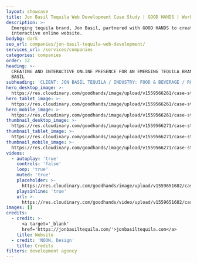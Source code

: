 ```yaml
---
layout: showcase
title: Jon Basil Tequila Web Development Case Study | GOOD HANDS | Work
description: >-
  Emerging tequila brand, Jon Basil, partnered with GOOD HANDS to create an
  interactive online website.
bodybg: dark
seo_url: companies/jon-basil-tequila-web-development/
services_url: /services/companies
categories: companies
order: 12
heading: >-
  CREATING AND INTERACTIVE ONLINE PRESENCE FOR AN EMERGING TEQUILA BRAND, JON
  BASÍL
subheading: 'CLIENT: JON BASÍL TEQUILA / INDUSTRY: FOOD & BEVERAGE / ROLE: DEVELOPMENT'
hero_desktop_image: >-
  https://res.cloudinary.com/goodhands/image/upload/v1559566261/case-studies/jon-basil/case-study-jon-basil-1280px_skx9ek.jpg
hero_tablet_image: >-
  https://res.cloudinary.com/goodhands/image/upload/v1559566261/case-studies/jon-basil/case-study-jon-basil-768px_a238s5.jpg
hero_mobile_image: >-
  https://res.cloudinary.com/goodhands/image/upload/v1559566261/case-studies/jon-basil/case-study-jon-basil-360px_lzfr4i.jpg
thumbnail_desktop_image: >-
  https://res.cloudinary.com/goodhands/image/upload/v1559566271/case-studies/jon-basil/jon-basil-tequila-thumbnail-1280px_lmnm8v.jpg
thumbnail_tablet_image: >-
  https://res.cloudinary.com/goodhands/image/upload/v1559566271/case-studies/jon-basil/jon-basil-tequila-thumbnail-768px_jcyght.jpg
thumbnail_mobile_image: >-
  https://res.cloudinary.com/goodhands/image/upload/v1559566271/case-studies/jon-basil/jon-basil-tequila-thumbnail-360px_eoago4.jpg
videos:
  - autoplay: 'true'
    controls: 'false'
    loop: 'true'
    muted: 'true'
    placeholder: >-
      https://res.cloudinary.com/goodhands/image/upload/v1559651682/case-studies/jon-basil/case-study-jon-basil-tequila-01_gf92tl.jpg
    playsinline: 'true'
    url: >-
      https://res.cloudinary.com/goodhands/video/upload/v1559651682/case-studies/jon-basil/case-study-jon-basil-tequila-01_fxwn6x.mp4
images: []
credits:
  - credit: >-
      <a target='_blank'
      href='https://jonbasiltequila.com/'>jonbasiltequila.com</a>
    title: Website
  - credit: 'NOON, Design'
    title: Credits
filters: development agency
---
```


